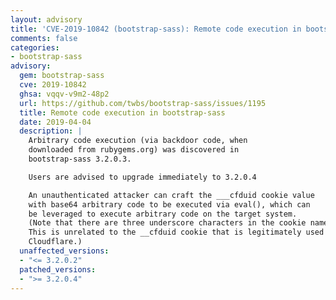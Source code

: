 ```yaml
---
layout: advisory
title: 'CVE-2019-10842 (bootstrap-sass): Remote code execution in bootstrap-sass'
comments: false
categories:
- bootstrap-sass
advisory:
  gem: bootstrap-sass
  cve: 2019-10842
  ghsa: vqqv-v9m2-48p2
  url: https://github.com/twbs/bootstrap-sass/issues/1195
  title: Remote code execution in bootstrap-sass
  date: 2019-04-04
  description: |
    Arbitrary code execution (via backdoor code, when
    downloaded from rubygems.org) was discovered in
    bootstrap-sass 3.2.0.3.

    Users are advised to upgrade immediately to 3.2.0.4

    An unauthenticated attacker can craft the ___cfduid cookie value
    with base64 arbitrary code to be executed via eval(), which can
    be leveraged to execute arbitrary code on the target system.
    (Note that there are three underscore characters in the cookie name.
    This is unrelated to the __cfduid cookie that is legitimately used by
    Cloudflare.)
  unaffected_versions:
  - "<= 3.2.0.2"
  patched_versions:
  - ">= 3.2.0.4"
---
```

